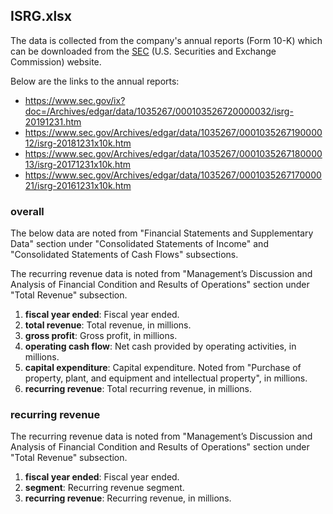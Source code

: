 ## ISRG.xlsx

The data is collected from the company's annual reports (Form 10-K) which can be downloaded from the [SEC](https://www.sec.gov/edgar/searchedgar/companysearch.html) (U.S. Securities and Exchange Commission) website.

Below are the links to the annual reports:

* https://www.sec.gov/ix?doc=/Archives/edgar/data/1035267/000103526720000032/isrg-20191231.htm
* https://www.sec.gov/Archives/edgar/data/1035267/000103526719000012/isrg-20181231x10k.htm
* https://www.sec.gov/Archives/edgar/data/1035267/000103526718000013/isrg-20171231x10k.htm
* https://www.sec.gov/Archives/edgar/data/1035267/000103526717000021/isrg-20161231x10k.htm

### overall

The below data are noted from "Financial Statements and Supplementary Data" section under "Consolidated Statements of Income" and "Consolidated Statements of Cash Flows" subsections.

The recurring revenue data is noted from "Management’s Discussion and Analysis of Financial Condition and Results of Operations" section under "Total Revenue" subsection.

1. **fiscal year ended**: Fiscal year ended.
2. **total revenue**: Total revenue, in millions.
3. **gross profit**: Gross profit, in millions.
4. **operating cash flow**: Net cash provided by operating activities, in millions.
5. **capital expenditure**: Capital expenditure. Noted from "Purchase of property, plant, and equipment and intellectual property", in millions.
6. **recurring revenue**: Total recurring revenue, in millions.

### recurring revenue

The recurring revenue data is noted from "Management’s Discussion and Analysis of Financial Condition and Results of Operations" section under "Total Revenue" subsection.

1. **fiscal year ended**: Fiscal year ended.
2. **segment**: Recurring revenue segment.
3. **recurring revenue**: Recurring revenue, in millions.
